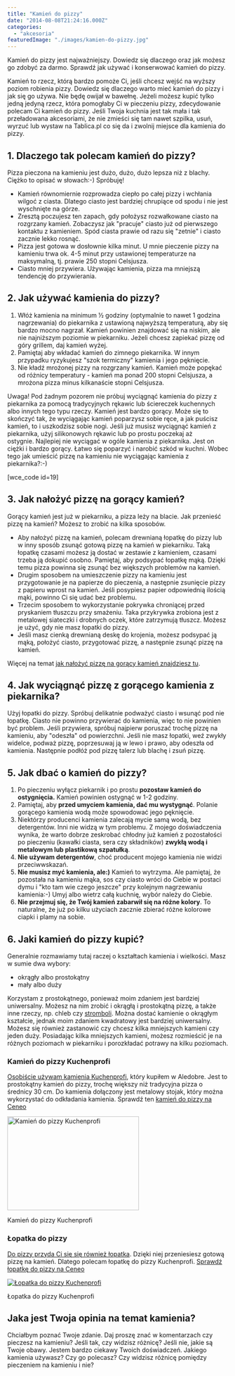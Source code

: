 ```yaml
---
title: "Kamień do pizzy"
date: "2014-08-08T21:24:16.000Z"
categories: 
  - "akcesoria"
featuredImage: "./images/kamien-do-pizzy.jpg"
---
```


Kamień do pizzy jest najważniejszy. Dowiedz się dlaczego oraz jak możesz go zdobyć za darmo. Sprawdź jak używać i konserwować kamień do pizzy.

Kamień to rzecz, którą bardzo pomoże Ci, jeśli chcesz wejść na wyższy poziom robienia pizzy. Dowiedz się dlaczego warto mieć kamień do pizzy i jak się go używa. Nie będę owijał w bawełnę. Jeżeli możesz kupić tylko jedną jedyną rzecz, która pomogłaby Ci w pieczeniu pizzy, zdecydowanie polecam Ci kamień do pizzy. Jeśli Twoja kuchnia jest tak mała i tak przeładowana akcesoriami, że nie zmieści się tam nawet szpilka, usuń, wyrzuć lub wystaw na Tablica.pl co się da i zwolnij miejsce dla kamienia do pizzy.

## 1\. Dlaczego tak polecam kamień do pizzy?

Pizza pieczona na kamieniu jest dużo, dużo, dużo lepsza niż z blachy. Ciężko to opisać w słowach:-) Spróbuję!

- Kamień równomiernie rozprowadza ciepło po całej pizzy i wchłania wilgoć z ciasta. Dlatego ciasto jest bardziej chrupiące od spodu i nie jest wyschnięte na górze.
- Zresztą poczujesz ten zapach, gdy położysz rozwałkowane ciasto na rozgrzany kamień. Zobaczysz jak "pracuje" ciasto już od pierwszego kontaktu z kamieniem. Spód ciasta prawie od razu się "zetnie" i ciasto zacznie lekko rosnąć.
- Pizza jest gotowa w dosłownie kilka minut. U mnie pieczenie pizzy na kamieniu trwa ok. 4-5 minut przy ustawionej temperaturze na maksymalną, tj. prawie 250 stopni Celsjusza.
- Ciasto mniej przywiera. Używając kamienia, pizza ma mniejszą tendencję do przywierania.

## 2\. Jak używać kamienia do pizzy?

1. Włóż kamienia na minimum ½ godziny (optymalnie to nawet 1 godzina nagrzewania) do piekarnika z ustawioną najwyższą temperaturą, aby się bardzo mocno nagrzał. Kamień powinien znajdować się na niskim, ale nie najniższym poziomie w piekarniku. Jeżeli chcesz zapiekać pizzę od góry grillem, daj kamień wyżej.
2. Pamiętaj aby wkładać kamień do zimnego piekarnika. W innym przypadku ryzykujesz "szok termiczny" kamienia i jego pęknięcie.
3. Nie kładź mrożonej pizzy na rozgrzany kamień. Kamień może popękać od różnicy temperatury - kamień ma ponad 200 stopni Celsjusza, a mrożona pizza minus kilkanaście stopni Celsjusza.

Uwaga! Pod żadnym pozorem nie próbuj wyciągnąć kamienia do pizzy z piekarnika za pomocą tradycyjnych rękawic lub ściereczek kuchennych albo innych tego typu rzeczy. Kamień jest bardzo gorący. Może się to skończyć tak, że wyciągając kamień poparzysz sobie ręce, a jak puścisz kamień, to i uszkodzisz sobie nogi. Jeśli już musisz wyciągnąć kamień z piekarnika, użyj silikonowych rękawic lub po prostu poczekaj aż ostygnie. Najlepiej nie wyciągać w ogóle kamienia z piekarnika. Jest on ciężki i bardzo gorący. Łatwo się poparzyć i narobić szkód w kuchni. Wobec tego jak umieścić pizzę na kamieniu nie wyciągając kamienia z piekarnika?:-)

\[wce\_code id=19\]

## 3\. Jak nałożyć pizzę na gorący kamień?

Gorący kamień jest już w piekarniku, a pizza leży na blacie. Jak przenieść pizzę na kamień? Możesz to zrobić na kilka sposobów.

- Aby nałożyć pizzę na kamień, polecam drewnianą łopatkę do pizzy lub w inny sposób zsunąć gotową pizzę na kamień w piekarniku. Taką łopatkę czasami możesz ją dostać w zestawie z kamieniem, czasami trzeba ją dokupić osobno. Pamiętaj, aby podsypać łopatkę mąką. Dzięki temu pizza powinna się zsunąć bez większych problemów na kamień.
- Drugim sposobem na umieszczenie pizzy na kamieniu jest przygotowanie je na papierze do pieczenia, a następnie zsunięcie pizzy z papieru wprost na kamień. Jeśli posypiesz papier odpowiednią ilością mąki, powinno Ci się udać bez problemu.
- Trzecim sposobem to wykorzystanie pokrywka chroniącej przed pryskaniem tłuszczu przy smażeniu. Taka przykrywka zrobiona jest z metalowej siateczki i drobnych oczek, które zatrzymują tłuszcz. Możesz je użyć, gdy nie masz łopatki do pizzy.
- Jeśli masz cienką drewnianą deskę do krojenia, możesz podsypać ją mąką, położyć ciasto, przygotować pizzę, a następnie zsunąć pizzę na kamień.

Więcej na temat <a title="Jak wkładać pizzę na gorący kamień?" href="/jak-wkladac-pizze-na-goracy-kamien/">jak nałożyć pizzę na gorący kamień znajdziesz tu</a>.

## 4\. Jak wyciągnąć pizzę z gorącego kamienia z piekarnika?

Użyj łopatki do pizzy. Spróbuj delikatnie podważyć ciasto i wsunąć pod nie łopatkę. Ciasto nie powinno przywierać do kamienia, więc to nie powinien być problem. Jeśli przywiera, spróbuj najpierw poruszać trochę pizzę na kamieniu, aby "odeszła" od powierzchni. Jeśli nie masz łopatki, weź zwykły widelce, podważ pizzę, poprzesuwaj ją w lewo i prawo, aby odeszła od kamienia. Następnie podłóż pod pizzę talerz lub blachę i zsuń pizzę.

## 5\. Jak dbać o kamień do pizzy?

1. Po pieczeniu wyłącz piekarnik i po prostu **pozostaw kamień do ostygnięcia.** Kamień powinien ostygnąć w 1-2 godziny.
2. Pamiętaj, aby **przed umyciem kamienia, dać mu wystygnąć**. Polanie gorącego kamienia wodą może spowodować jego pęknięcie.
3. Niektórzy producenci kamienia zalecają mycie samą wodą, bez detergentów. Inni nie widzą w tym problemu. Z mojego doświadczenia wynika, że warto dobrze zeskrobać chłodny już kamień z pozostałości po pieczeniu (kawałki ciasta, sera czy składników) **zwykłą wodą i metalowym lub plastikową szpatułką**.
4. **Nie używam detergentów**, choć producent mojego kamienia nie widzi przeciwwskazań.
5. **Nie musisz myć kamienia, ale:)** Kamień to wytrzyma. Ale pamiętaj, że pozostała na kamieniu mąka, sos czy ciasto wróci do Ciebie w postaci dymu i "kto tam wie czego jeszcze" przy kolejnym nagrzewaniu kamienia:-) Umyj albo wietrz całą kuchnię, wybór należy do Ciebie.
6. **Nie przejmuj się, że Twój kamień zabarwił się na różne kolory**. To naturalne, że już po kilku użyciach zacznie zbierać różne kolorowe ciapki i plamy na sobie.

## 6\. Jaki kamień do pizzy kupić?

Generalnie rozmawiamy tutaj raczej o kształtach kamienia i wielkości. Masz w sumie dwa wybory:

- okrągły albo prostokątny
- mały albo duży

Korzystam z prostokątnego, ponieważ moim zdaniem jest bardziej uniwersalny. Możesz na nim zrobić i okrągłą i prostokątną pizzę, a także inne rzeczy, np. chleb czy <a title="Stromboli z szynką parmeńską i bazylią, czyli rolada z pizzy" href="/stromboli-czyli-rolada-z-pizzy-2/">stromboli</a>. Można dostać kamienie o okrągłym kształcie, jednak moim zdaniem kwadratowy jest bardziej uniwersalny. Możesz się również zastanowić czy chcesz kilka mniejszych kamieni czy jeden duży. Posiadając kilka mniejszych kamieni, możesz rozmieścić je na różnych poziomach w piekarniku i porozkładać potrawy na kilku poziomach.

### Kamień do pizzy Kuchenprofi

<a href="/kamien-kuchenprofi-ceneo" target="_blank" rel="noopener noreferrer">Osobiście używam kamienia Kuchenprofi</a>, który kupiłem w Aledobre. Jest to prostokątny kamień do pizzy, trochę większy niż tradycyjna pizza o średnicy 30 cm. Do kamienia dołączony jest metalowy stojak, który można wykorzystać do odkładania kamienia. Sprawdź ten <a href="/kamien-kuchenprofi-ceneo" target="_blank" rel="noopener noreferrer">kamień do pizzy na Ceneo</a>

<a href="/kamien-kuchenprofi-ceneo"><img class="wp-image-141 size-medium" src="./images/kamien-do-pizzy-kuchenprofi-e1418493256807-300x213.jpg" alt="Kamień do pizzy Kuchenprofi" width="300" height="213"></a>

Kamień do pizzy Kuchenprofi

### Łopatka do pizzy

[Do pizzy przyda Ci się się również łopatka](http://www.ceneo.pl/10200823#cid=7705&pid=5958). Dzięki niej przeniesiesz gotową pizzę na kamień. Dlatego polecam łopatkę do pizzy Kuchenprofi. [Sprawdź łopatkę do pizzy na Ceneo](http://www.ceneo.pl/10200823#cid=7705&pid=5958)

[![Łopatka do pizzy Kuchenprofi](./images/lopatka-do-pizzy-kuchenprofi-e1418493322969-300x195.jpg)](http://www.ceneo.pl/10200823#cid=7705&pid=5958)

Łopatka do pizzy Kuchenprofi

## Jaka jest Twoja opinia na temat kamienia?

Chciałbym poznać Twoje zdanie. Daj proszę znać w komentarzach czy pieczesz na kamieniu? Jeśli tak, czy widzisz różnicę? Jeśli nie, jakie są Twoje obawy. Jestem bardzo ciekawy Twoich doświadczeń. Jakiego kamienia używasz? Czy go polecasz? Czy widzisz różnicę pomiędzy pieczeniem na kamieniu i nie?
